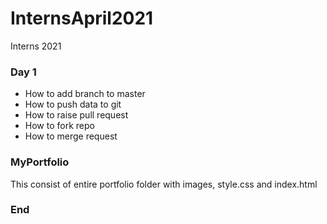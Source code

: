 # InternsApril2021
Interns 2021

### Day 1

- How to add branch to master
- How to push data to git
- How to raise pull request
- How to fork repo
- How to merge request 

### MyPortfolio
This consist of entire portfolio folder with images, style.css and index.html



### End
